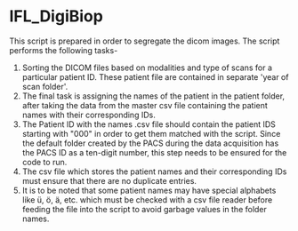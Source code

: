 # IFL_DigiBiop
This script is prepared in order to segregate the dicom images. The script performs the following tasks-
1. Sorting the DICOM files based on modalities and type of scans for a particular patient ID. These patient file are contained in separate 'year of scan folder'.
2. The final task is assigning the names of the patient in the patient folder, after taking the data from the master csv file containing the patient names with their corresponding IDs.
3. The Patient ID with the names .csv file should contain the patient IDS starting with "000" in  order to get them matched with the script. Since the default folder created by the PACS during the data acquisition has the PACS ID as a ten-digit number, this step needs to be ensured for the code to run.
4. The csv file which stores the patient names and their corresponding IDs must ensure that there are no duplicate entries.
5. It is to be noted that some patient names may have special alphabets like ü, ö, ä, etc. which must be checked with a csv file reader before feeding the file into the script to avoid garbage values in the folder names.
